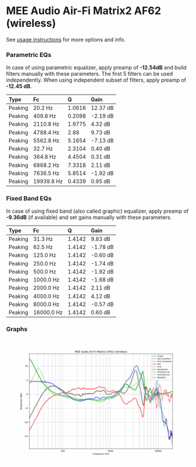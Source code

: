 # MEE Audio Air-Fi Matrix2 AF62 (wireless)
See [usage instructions](https://github.com/jaakkopasanen/AutoEq#usage) for more options and info.

### Parametric EQs
In case of using parametric equalizer, apply preamp of **-12.54dB** and build filters manually
with these parameters. The first 5 filters can be used independently.
When using independent subset of filters, apply preamp of **-12.45 dB**.

| Type    | Fc         |      Q | Gain     |
|:--------|:-----------|:-------|:---------|
| Peaking | 20.2 Hz    | 1.0616 | 12.37 dB |
| Peaking | 409.8 Hz   | 0.2098 | -2.19 dB |
| Peaking | 2110.8 Hz  | 1.9775 | 4.32 dB  |
| Peaking | 4788.4 Hz  | 2.88   | 9.73 dB  |
| Peaking | 5562.8 Hz  | 5.1654 | -7.13 dB |
| Peaking | 32.7 Hz    | 2.3104 | 0.40 dB  |
| Peaking | 364.8 Hz   | 4.4504 | 0.31 dB  |
| Peaking | 6868.2 Hz  | 7.3318 | 2.11 dB  |
| Peaking | 7636.5 Hz  | 5.8514 | -1.92 dB |
| Peaking | 19939.8 Hz | 0.4339 | 0.95 dB  |

### Fixed Band EQs
In case of using fixed band (also called graphic) equalizer, apply preamp of **-9.36dB**
(if available) and set gains manually with these parameters.

| Type    | Fc         |      Q | Gain     |
|:--------|:-----------|:-------|:---------|
| Peaking | 31.3 Hz    | 1.4142 | 9.83 dB  |
| Peaking | 62.5 Hz    | 1.4142 | -1.78 dB |
| Peaking | 125.0 Hz   | 1.4142 | -0.60 dB |
| Peaking | 250.0 Hz   | 1.4142 | -1.74 dB |
| Peaking | 500.0 Hz   | 1.4142 | -1.92 dB |
| Peaking | 1000.0 Hz  | 1.4142 | -1.68 dB |
| Peaking | 2000.0 Hz  | 1.4142 | 2.11 dB  |
| Peaking | 4000.0 Hz  | 1.4142 | 4.12 dB  |
| Peaking | 8000.0 Hz  | 1.4142 | -0.57 dB |
| Peaking | 16000.0 Hz | 1.4142 | 0.60 dB  |

### Graphs
![](./MEE%20Audio%20Air-Fi%20Matrix2%20AF62%20(wireless).png)